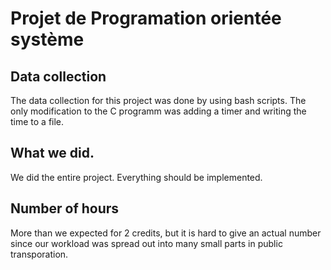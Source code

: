 # Projet de Programation orientée système
## Data collection
The data collection for this project was done by using bash scripts. The only modification to the C programm was adding a timer and writing the time to a file.
## What we did.
We did the entire project. Everything should be implemented.
## Number of hours
More than we expected for 2 credits, but it is hard to give an actual number since our workload was spread out into many small parts in public transporation.
